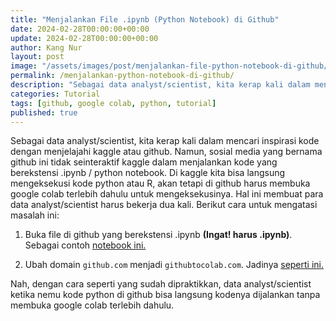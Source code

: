 ```yaml
---
title: "Menjalankan File .ipynb (Python Notebook) di Github"
date: 2024-02-28T00:00:00+00:00
update: 2024-02-28T00:00:00+00:00
author: Kang Nur
layout: post
image: "/assets/images/post/menjalankan-file-python-notebook-di-github/gambar0.jpg"
permalink: /menjalankan-python-notebook-di-github/
description: "Sebagai data analyst/scientist, kita kerap kali dalam mencari inspirasi kode dengan menjelajahi kaggle atau github."
categories: Tutorial
tags: [github, google colab, python, tutorial]
published: true
---
```


<p>Sebagai data analyst/scientist, kita kerap kali dalam mencari inspirasi kode dengan menjelajahi kaggle atau github. Namun, sosial media yang bernama github ini tidak seinteraktif kaggle dalam menjalankan kode yang berekstensi .ipynb / python notebook. Di kaggle kita bisa langsung mengeksekusi kode python atau R, akan tetapi di github harus membuka google colab terlebih dahulu untuk mengeksekusinya. Hal ini membuat para data analyst/scientist harus bekerja dua kali. Berikut cara untuk mengatasi masalah ini:</p>
<ol>
<li><p>Buka file di github yang berekstensi .ipynb <strong>(Ingat! harus .ipynb)</strong>. Sebagai contoh <a href="https://github.com/kangnurrohman/data-science-portfolio/blob/main/Natural%20Language%20Processing/Sentiment%20Analysis/bi-gru-with-attention-on-sentiment-analysis.ipynb">notebook ini.</a></p>
</li>
<li><p>Ubah domain <code>github.com</code> menjadi <code>githubtocolab.com</code>. Jadinya <a href="https://githubtocolab.com/kangnurrohman/data-science-portfolio/blob/main/Natural%20Language%20Processing/Sentiment%20Analysis/bi-gru-with-attention-on-sentiment-analysis.ipynb">seperti ini.</a></p>
</li>
</ol>
<p>Nah, dengan cara seperti yang sudah dipraktikkan, data analyst/scientist ketika nemu kode python di github bisa langsung kodenya dijalankan tanpa membuka google colab terlebih dahulu.</p>
